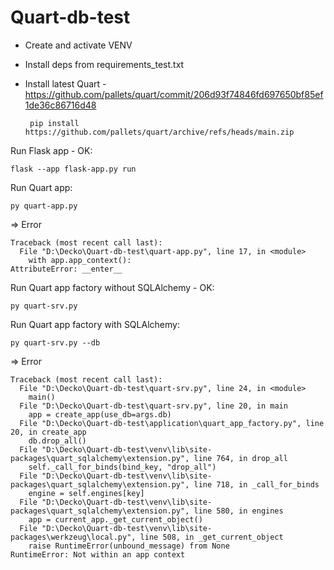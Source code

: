 # Quart-db-test

- Create and activate VENV
- Install deps from requirements_test.txt
- Install latest Quart - https://github.com/pallets/quart/commit/206d93f74846fd697650bf85ef1de36c86716d48

       pip install https://github.com/pallets/quart/archive/refs/heads/main.zip

Run Flask app - OK:

    flask --app flask-app.py run

Run Quart app:

    py quart-app.py

=> Error

```
Traceback (most recent call last):
  File "D:\Decko\Quart-db-test\quart-app.py", line 17, in <module>
    with app.app_context():
AttributeError: __enter__
```

Run Quart app factory without SQLAlchemy - OK:

    py quart-srv.py

Run Quart app factory with SQLAlchemy:

    py quart-srv.py --db

=> Error

```
Traceback (most recent call last):
  File "D:\Decko\Quart-db-test\quart-srv.py", line 24, in <module>
    main()
  File "D:\Decko\Quart-db-test\quart-srv.py", line 20, in main
    app = create_app(use_db=args.db)
  File "D:\Decko\Quart-db-test\application\quart_app_factory.py", line 20, in create_app
    db.drop_all()
  File "D:\Decko\Quart-db-test\venv\lib\site-packages\quart_sqlalchemy\extension.py", line 764, in drop_all
    self._call_for_binds(bind_key, "drop_all")
  File "D:\Decko\Quart-db-test\venv\lib\site-packages\quart_sqlalchemy\extension.py", line 718, in _call_for_binds
    engine = self.engines[key]
  File "D:\Decko\Quart-db-test\venv\lib\site-packages\quart_sqlalchemy\extension.py", line 580, in engines
    app = current_app._get_current_object()
  File "D:\Decko\Quart-db-test\venv\lib\site-packages\werkzeug\local.py", line 508, in _get_current_object
    raise RuntimeError(unbound_message) from None
RuntimeError: Not within an app context
```
  
